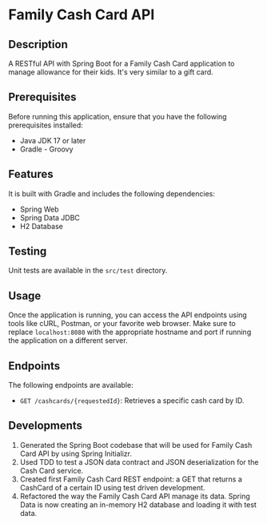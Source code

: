 # Family Cash Card API

## Description
A RESTful API with Spring Boot for a Family Cash Card application to manage allowance for their kids. It's very similar to a gift card.

## Prerequisites
Before running this application, ensure that you have the following prerequisites installed:

- Java JDK 17 or later
- Gradle - Groovy

## Features
It is built with Gradle and includes the following dependencies:
  - Spring Web
  - Spring Data JDBC
  - H2 Database 

## Testing
Unit tests are available in the `src/test` directory.

## Usage

Once the application is running, you can access the API endpoints using tools like cURL, Postman, or your favorite web browser. 
Make sure to replace `localhost:8080` with the appropriate hostname and port if running the application on a different server.

## Endpoints

The following endpoints are available:

- `GET /cashcards/{requestedId}`: Retrieves a specific cash card by ID.

## Developments
1) Generated the Spring Boot codebase that will be used for Family Cash Card API by using Spring Initializr.
2) Used TDD to test a JSON data contract and JSON deserialization for the Cash Card service.
3) Created first Family Cash Card REST endpoint: a GET that returns a CashCard of a certain ID using test driven development.
4) Refactored the way the Family Cash Card API manage its data. Spring Data is now creating an in-memory H2 database and loading it with test data.
